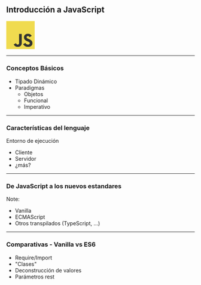## Introducción a JavaScript

<img src="static/js.png" style="background:none; border:none; box-shadow:none; width: 15%; height: 15%;">


----

### Conceptos Básicos

- Tipado Dinámico
- Paradigmas
  - Objetos
  - Funcional
  - Imperativo

----

### Características del lenguaje

Entorno de ejecución

- Cliente
- Servidor
- ¿más?

----

### De JavaScript a los nuevos estandares

Note:
- Vanilla
- ECMAScript
- Otros transpilados (TypeScript, ...)

----

### Comparativas - Vanilla vs ES6

- Require/Import
- "Clases"
- Deconstrucción de valores
- Parámetros rest